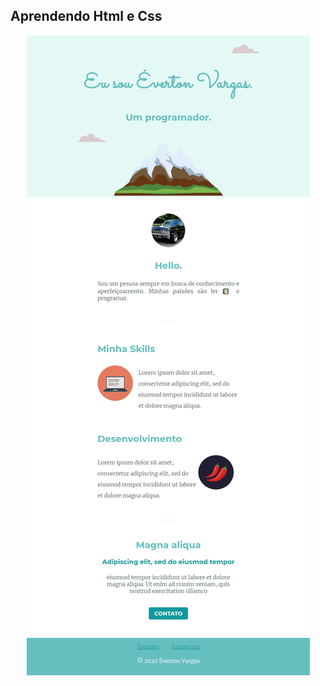 ## Aprendendo Html e Css

<div align="center" width=960px; >
  <img src="images/screen.png" />
</div>
